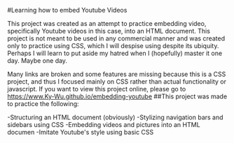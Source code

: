 #Learning how to embed Youtube Videos

This project was created as an attempt to practice embedding video, specifically Youtube videos in this case, into an HTML document. This project is not meant to be used in any commercial manner and was created only to practice using CSS, which I will despise using despite its ubiquity. Perhaps I will learn to put aside my hatred when I (hopefully) master it one day. Maybe one day.

Many links are broken and some features are missing because this is a CSS project, and thus I focused mainly on CSS rather than actual functionality or javascript. If you want to view this project online, please go to https://www.Ky-Wu.github.io/embedding-youtube
##This project was made to practice the following:

-Structuring an HTML document (obviously)
-Stylizing navigation bars and sidebars using CSS
-Embedding videos and pictures into an HTML documen
-Imitate Youtube's style using basic CSS
